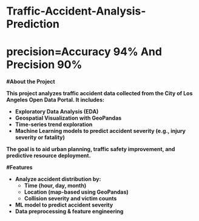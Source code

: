 # Traffic-Accident-Analysis-Prediction
# precision=Accuracy 94% And Precision 90%
<b>#**About the Project**

This project analyzes traffic accident data collected from the City of Los Angeles Open Data Portal. It includes:
- Exploratory Data Analysis (EDA)
- Geospatial Visualization with GeoPandas
- Time-series trend exploration
- Machine Learning models to predict accident severity (e.g., injury severity or fatality)
  
The goal is to aid urban planning, traffic safety improvement, and predictive resource deployment.

<b>#**Features**

- Analyze accident distribution by:
  - Time (hour, day, month)
  - Location (map-based using GeoPandas)
  - Collision severity and victim counts
- ML model to predict accident **severity**
- Data preprocessing & feature engineering

